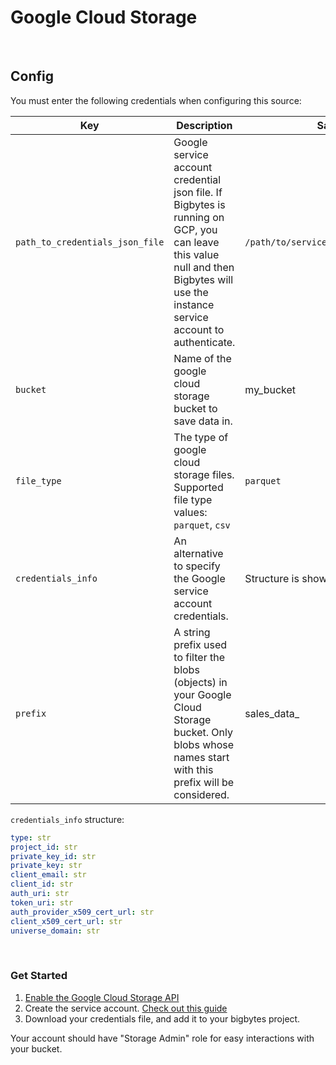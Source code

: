 # Google Cloud Storage

<br />

## Config

You must enter the following credentials when configuring this source:

| Key                             | Description                                                                                                                                                                | Sample value                                |
|---------------------------------|----------------------------------------------------------------------------------------------------------------------------------------------------------------------------|---------------------------------------------|
| `path_to_credentials_json_file` | Google service account credential json file. If Bigbytes is running on GCP, you can leave this value null and then Bigbytes will use the instance service account to authenticate. | `/path/to/service_account_credentials.json` |
| `bucket`                        | Name of the google cloud storage bucket to save data in.                                                                                                                   | my_bucket                                   |
| `file_type`                     | The type of google cloud storage files. Supported file type values: `parquet`, `csv`                                                                                       | `parquet`                                   |
| `credentials_info`              | An alternative to specify the Google service account credentials.                                                                                                          | Structure is shown below                    | 
| `prefix`                        | A string prefix used to filter the blobs (objects) in your Google Cloud Storage bucket. Only blobs whose names start with this prefix will be considered.                  | sales_data_                                 | 

`credentials_info` structure:
```yaml
type: str
project_id: str
private_key_id: str
private_key: str
client_email: str
client_id: str
auth_uri: str
token_uri: str
auth_provider_x509_cert_url: str
client_x509_cert_url: str
universe_domain: str
```

<br />


### Get Started
1. [Enable the Google Cloud Storage API](https://console.cloud.google.com/flows/enableapi?apiid=storage-api.googleapis.com)
2. Create the service account. [Check out this guide](https://cloud.google.com/iam/docs/service-accounts-create)
3. Download your credentials file, and add it to your bigbytes project.

Your account should have "Storage Admin" role for easy interactions with your bucket.
